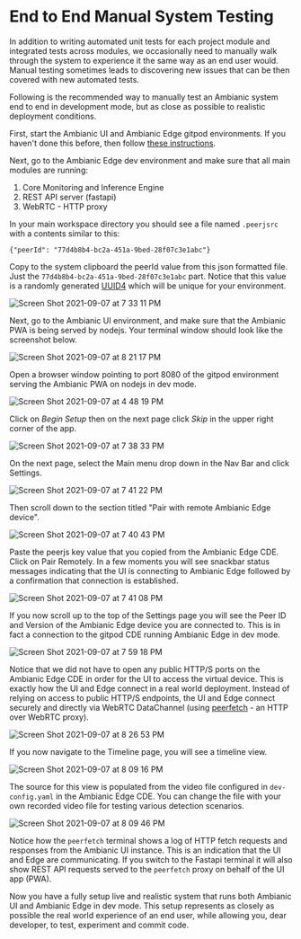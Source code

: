 # End to End Manual System Testing

In addition to writing automated unit tests for each project module and integrated tests across modules, 
we occasionally need to manually walk through the system to experience it the same way as an end user would.
Manual testing sometimes leads to discovering new issues that can be then covered with new automated tests.

Following is the recommended way to manually test an Ambianic system end to end in development mode, but as close as possible to realistic deployment conditions.

First, start the Ambianic UI and Ambianic Edge gitpod environments. If you haven't done this before, then follow [these instructions](development-environment.md).

Next, go to the Ambianic Edge dev environment and make sure that all main modules are running:
1. Core Monitoring and Inference Engine
1. REST API server (fastapi)
1. WebRTC - HTTP proxy

In your main workspace directory you should see a file named `.peerjsrc` with a contents similar to this:
```
{"peerId": "77d4b8b4-bc2a-451a-9bed-28f07c3e1abc"}
```

Copy to the system clipboard the peerId value from this json formatted file. Just the `77d4b8b4-bc2a-451a-9bed-28f07c3e1abc` part. 
Notice that this value is a randomly generated [UUID4](https://en.wikipedia.org/wiki/Universally_unique_identifier#Version_4_(random)) which will be unique for your environment.

![Screen Shot 2021-09-07 at 7 33 11 PM](https://user-images.githubusercontent.com/2234901/132426954-9a52ee0c-14ed-47bb-be57-227e3f6e16fd.png)

Next, go to the Ambianic UI environment, and make sure that the Ambianic PWA is being served by nodejs. Your terminal window should look like the screenshot below.

![Screen Shot 2021-09-07 at 8 21 17 PM](https://user-images.githubusercontent.com/2234901/132430594-5413f915-131f-4c69-ac67-64f9f1e2a44b.png)


Open a browser window pointing to port 8080 of the gitpod environment serving the Ambianic PWA on nodejs in dev mode.

![Screen Shot 2021-09-07 at 4 48 19 PM](https://user-images.githubusercontent.com/2234901/132427845-0c74edae-22c1-405c-a9e9-2c56375773e7.png)

Click on _Begin Setup_ then on the next page click _Skip_ in the upper right corner of the app.

![Screen Shot 2021-09-07 at 7 38 33 PM](https://user-images.githubusercontent.com/2234901/132428090-464f5c71-52b9-4498-8779-d7f1911f631d.png)

On the next page, select the Main menu drop down in the Nav Bar and click Settings.

![Screen Shot 2021-09-07 at 7 41 22 PM](https://user-images.githubusercontent.com/2234901/132428307-817493bb-8f0a-47a5-b3e7-31521ad732be.png)

Then scroll down to the section titled "Pair with remote Ambianic Edge device".

![Screen Shot 2021-09-07 at 7 40 43 PM](https://user-images.githubusercontent.com/2234901/132428376-126ed1e2-a385-4548-88e4-21253ccf584e.png)

Paste the peerjs key value that you copied from the Ambianic Edge CDE. Click on Pair Remotely. 
In a few moments you will see snackbar status messages indicating that the UI is connecting to Ambianic Edge followed by a confirmation that connection is established.

![Screen Shot 2021-09-07 at 7 41 08 PM](https://user-images.githubusercontent.com/2234901/132428700-e837f67d-5eaf-427d-80e2-518220de23b5.png)

If you now scroll up to the top of the Settings page you will see the Peer ID and Version of the Ambianic Edge device you are connected to. 
This is in fact a connection to the gitpod CDE running Ambianic Edge in dev mode.

![Screen Shot 2021-09-07 at 7 59 18 PM](https://user-images.githubusercontent.com/2234901/132429510-38d74d36-3961-4e5a-a797-a9f1584d6b14.png)

Notice that we did not have to open any public HTTP/S ports on the Ambianic Edge CDE in order for the UI to access the virtual device. 
This is exactly how the UI and Edge connect in a real world deployment. 
Instead of relying on access to public HTTP/S endpoints, the UI and Edge connect securely and directly via WebRTC DataChannel 
(using [peerfetch](https://github.com/ambianic/peerfetch) - an HTTP over WebRTC proxy).

![Screen Shot 2021-09-07 at 8 26 53 PM](https://user-images.githubusercontent.com/2234901/132431003-489131f6-9642-4819-9659-1e65985530db.png)



If you now navigate to the Timeline page, you will see a timeline view. 

![Screen Shot 2021-09-07 at 8 09 16 PM](https://user-images.githubusercontent.com/2234901/132429564-2bc34837-33dc-41cc-a8f3-107c29e9a40a.png)


The source for this view is populated from the video file configured in `dev-config.yaml` in the Ambianic Edge CDE. 
You can change the file with your own recorded video file for testing various detection scenarios.

![Screen Shot 2021-09-07 at 8 09 46 PM](https://user-images.githubusercontent.com/2234901/132429600-4f17fb59-4252-4962-b2cd-5fbc1071b55f.png)

Notice how the `peerfetch` terminal shows a log of HTTP fetch requests and responses from the Ambianic UI instance. This is an indication that the UI and Edge are communicating. If you switch to the Fastapi terminal it will also show REST API requests served to the `peerfetch` proxy on behalf of the UI app (PWA).

Now you have a fully setup live and realistic system that runs both Ambianic UI and Ambianic Edge in dev mode. 
This setup represents as closely as possible the real world experience of an end user, while allowing you, dear developer, to test, experiment and commit code.

